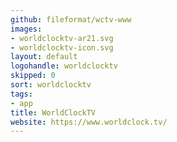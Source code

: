 ```yaml
---
github: fileformat/wctv-www
images:
- worldclocktv-ar21.svg
- worldclocktv-icon.svg
layout: default
logohandle: worldclocktv
skipped: 0
sort: worldclocktv
tags:
- app
title: WorldClockTV
website: https://www.worldclock.tv/
---
```


